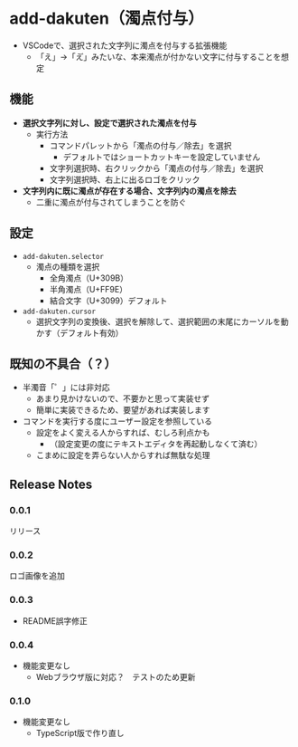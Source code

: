 # add-dakuten（濁点付与）

- VSCodeで、選択された文字列に濁点を付与する拡張機能
    - 「え」→「え゙」みたいな、本来濁点が付かない文字に付与することを想定

## 機能

- **選択文字列に対し、設定で選択された濁点を付与**
    - 実行方法
        - コマンドパレットから「濁点の付与／除去」を選択
            - デフォルトではショートカットキーを設定していません
        - 文字列選択時、右クリックから「濁点の付与／除去」を選択
        - 文字列選択時、右上に出るロゴをクリック
- **文字列内に既に濁点が存在する場合、文字列内の濁点を除去**
    - 二重に濁点が付与されてしまうことを防ぐ

## 設定

- `add-dakuten.selector`
    - 濁点の種類を選択
        - 全角濁点（U+309B）
        - 半角濁点（U+FF9E）
        - 結合文字（U+3099）デフォルト
- `add-dakuten.cursor`
    - 選択文字列の変換後、選択を解除して、選択範囲の末尾にカーソルを動かす（デフォルト有効）

## 既知の不具合（？）

- 半濁音「゜」には非対応
    - あまり見かけないので、不要かと思って実装せず
    - 簡単に実装できるため、要望があれば実装します
- コマンドを実行する度にユーザー設定を参照している
    - 設定をよく変える人からすれば、むしろ利点かも
        - （設定変更の度にテキストエディタを再起動しなくて済む）
    - こまめに設定を弄らない人からすれば無駄な処理

## Release Notes
### 0.0.1
リリース
### 0.0.2
ロゴ画像を追加
### 0.0.3
- README誤字修正
### 0.0.4
- 機能変更なし
    - Webブラウザ版に対応？　テストのため更新
### 0.1.0
- 機能変更なし
    - TypeScript版で作り直し